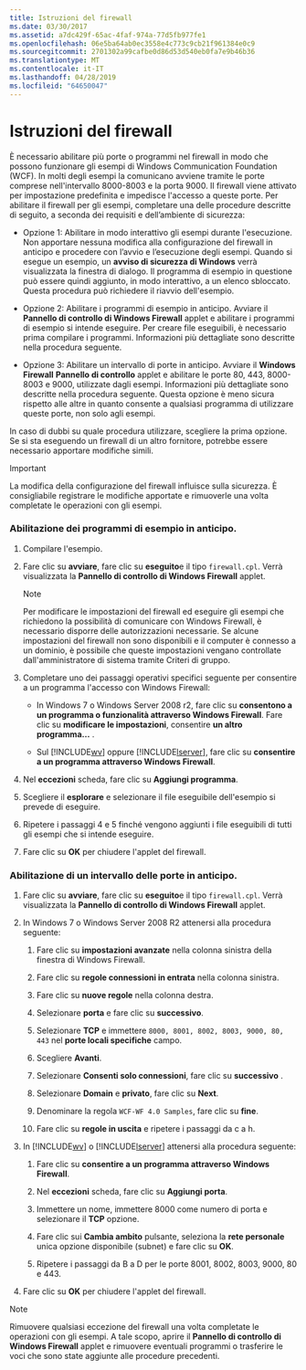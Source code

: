 ```yaml
---
title: Istruzioni del firewall
ms.date: 03/30/2017
ms.assetid: a7dc429f-65ac-4faf-974a-77d5fb977fe1
ms.openlocfilehash: 06e5ba64ab0ec3558e4c773c9cb21f961384e0c9
ms.sourcegitcommit: 2701302a99cafbe0d86d53d540eb0fa7e9b46b36
ms.translationtype: MT
ms.contentlocale: it-IT
ms.lasthandoff: 04/28/2019
ms.locfileid: "64650047"
---
```

# <a name="firewall-instructions"></a>Istruzioni del firewall
È necessario abilitare più porte o programmi nel firewall in modo che possono funzionare gli esempi di Windows Communication Foundation (WCF). In molti degli esempi la comunicano avviene tramite le porte comprese nell'intervallo 8000-8003 e la porta 9000. Il firewall viene attivato per impostazione predefinita e impedisce l'accesso a queste porte. Per abilitare il firewall per gli esempi, completare una delle procedure descritte di seguito, a seconda dei requisiti e dell’ambiente di sicurezza:  
  
- Opzione 1: Abilitare in modo interattivo gli esempi durante l'esecuzione. Non apportare nessuna modifica alla configurazione del firewall in anticipo e procedere con l’avvio e l’esecuzione degli esempi. Quando si esegue un esempio, un **avviso di sicurezza di Windows** verrà visualizzata la finestra di dialogo. Il programma di esempio in questione può essere quindi aggiunto, in modo interattivo, a un elenco sbloccato. Questa procedura può richiedere il riavvio dell'esempio.  
  
- Opzione 2: Abilitare i programmi di esempio in anticipo. Avviare il **Pannello di controllo di Windows Firewall** applet e abilitare i programmi di esempio si intende eseguire. Per creare file eseguibili, è necessario prima compilare i programmi. Informazioni più dettagliate sono descritte nella procedura seguente.  
  
- Opzione 3: Abilitare un intervallo di porte in anticipo. Avviare il **Windows Firewall** **Pannello di controllo** applet e abilitare le porte 80, 443, 8000-8003 e 9000, utilizzate dagli esempi. Informazioni più dettagliate sono descritte nella procedura seguente. Questa opzione è meno sicura rispetto alle altre in quanto consente a qualsiasi programma di utilizzare queste porte, non solo agli esempi.  
  
 In caso di dubbi su quale procedura utilizzare, scegliere la prima opzione. Se si sta eseguendo un firewall di un altro fornitore, potrebbe essere necessario apportare modifiche simili.  
  
> [!IMPORTANT]
>  La modifica della configurazione del firewall influisce sulla sicurezza. È consigliabile registrare le modifiche apportate e rimuoverle una volta completate le operazioni con gli esempi.  
  
### <a name="to-enable-samples-programs-in-advance"></a>Abilitazione dei programmi di esempio in anticipo.  
  
1. Compilare l'esempio.  
  
2. Fare clic su **avviare**, fare clic su **eseguito**e il tipo `firewall.cpl`. Verrà visualizzata la **Pannello di controllo di Windows Firewall** applet.  
  
    > [!NOTE]
    >  Per modificare le impostazioni del firewall ed eseguire gli esempi che richiedono la possibilità di comunicare con Windows Firewall, è necessario disporre delle autorizzazioni necessarie. Se alcune impostazioni del firewall non sono disponibili e il computer è connesso a un dominio, è possibile che queste impostazioni vengano controllate dall'amministratore di sistema tramite Criteri di gruppo.  
  
3. Completare uno dei passaggi operativi specifici seguente per consentire a un programma l'accesso con Windows Firewall:  
  
    - In Windows 7 o Windows Server 2008 r2, fare clic su **consentono a un programma o funzionalità attraverso Windows Firewall**. Fare clic su **modificare le impostazioni**, consentire **un altro programma...** .  
  
    - Sul [!INCLUDE[wv](../../../../includes/wv-md.md)] oppure [!INCLUDE[lserver](../../../../includes/lserver-md.md)], fare clic su **consentire a un programma attraverso Windows Firewall**.  
  
4. Nel **eccezioni** scheda, fare clic su **Aggiungi programma**.  
  
5. Scegliere il **esplorare** e selezionare il file eseguibile dell'esempio si prevede di eseguire.  
  
6. Ripetere i passaggi 4 e 5 finché vengono aggiunti i file eseguibili di tutti gli esempi che si intende eseguire.  
  
7. Fare clic su **OK** per chiudere l'applet del firewall.  
  
### <a name="to-enable-a-port-range-in-advance"></a>Abilitazione di un intervallo delle porte in anticipo.  
  
1. Fare clic su **avviare**, fare clic su **eseguito**e il tipo `firewall.cpl`. Verrà visualizzata la **Pannello di controllo di Windows Firewall** applet.  
  
2. In Windows 7 o Windows Server 2008 R2 attenersi alla procedura seguente:  
  
    1. Fare clic su **impostazioni avanzate** nella colonna sinistra della finestra di Windows Firewall.  
  
    2. Fare clic su **regole connessioni in entrata** nella colonna sinistra.  
  
    3. Fare clic su **nuove regole** nella colonna destra.  
  
    4. Selezionare **porta** e fare clic su **successivo**.  
  
    5. Selezionare **TCP** e immettere `8000, 8001, 8002, 8003, 9000, 80, 443` nel **porte locali specifiche** campo.  
  
    6. Scegliere **Avanti**.  
  
    7. Selezionare **Consenti solo connessioni**, fare clic su **successivo** .  
  
    8. Selezionare **Domain** e **privato**, fare clic su **Next**.  
  
    9. Denominare la regola `WCF-WF 4.0 Samples`, fare clic su **fine**.  
  
    10. Fare clic su **regole in uscita** e ripetere i passaggi da c a h.  
  
3. In [!INCLUDE[wv](../../../../includes/wv-md.md)] o [!INCLUDE[lserver](../../../../includes/lserver-md.md)] attenersi alla procedura seguente:  
  
    1. Fare clic su **consentire a un programma attraverso Windows Firewall**.  
  
    2. Nel **eccezioni** scheda, fare clic su **Aggiungi porta**.  
  
    3. Immettere un nome, immettere 8000 come numero di porta e selezionare il **TCP** opzione.  
  
    4. Fare clic sui **Cambia ambito** pulsante, seleziona la **rete personale** unica opzione disponibile (subnet) e fare clic su **OK**.  
  
    5. Ripetere i passaggi da B a D per le porte 8001, 8002, 8003, 9000, 80 e 443.  
  
4. Fare clic su **OK** per chiudere l'applet del firewall.  
  
> [!NOTE]
>  Rimuovere qualsiasi eccezione del firewall una volta completate le operazioni con gli esempi. A tale scopo, aprire il **Pannello di controllo di Windows Firewall** applet e rimuovere eventuali programmi o trasferire le voci che sono state aggiunte alle procedure precedenti.
